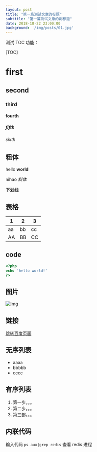 ```yaml
--- 
layout: post
title: "第一篇测试文章的标题" 
subtitle: "第一篇测试文章的副标题" 
date: 2018-10-22 23:00:00 
background: '/img/posts/01.jpg' 
---
```


测试 TOC 功能：

[TOC]

# first
## second
### third
#### fourth
##### fifth
###### sixth

## 粗体

hello **world**

nihao *斜体*

__下划线__

## 表格

| 1   | 2   | 3   |
| --- | --- | --- |
| aa  | bb  | cc  |
| AA  | BB  | CC  |

## code

```php
<?php
echo 'hello world!'
?>
```

## 图片

![img](http://jekyllthemes.org/thumbnails/clean-blog.png)

## 链接

[跳转百度页面](http://www.baidu.com)

## 无序列表

- aaaa
- bbbbb
- cccc

## 有序列表

1. 第一步。。。
2. 第二步。。。
3. 第三部。。。

## 内联代码

输入代码 `ps aux|grep redis` 查看 redis 进程
